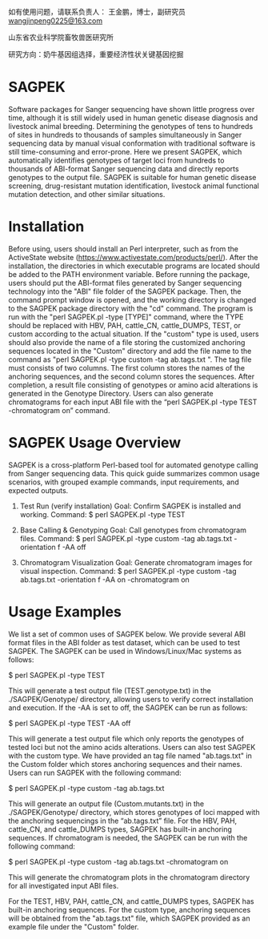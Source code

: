如有使用问题，请联系负责人： 王金鹏，博士，副研究员 wangjinpeng0225@163.com

山东省农业科学院畜牧兽医研究所

研究方向：奶牛基因组选择，重要经济性状关键基因挖掘



# SAGPEK
  Software packages for Sanger sequencing have shown little progress over time, although it is still widely used in human genetic disease diagnosis and livestock animal breeding. Determining the genotypes of tens to hundreds of sites in hundreds to thousands of samples simultaneously in Sanger sequencing data by manual visual conformation with traditional software is still time-consuming and error-prone. Here we present SAGPEK, which automatically identifies genotypes of target loci from hundreds to thousands of ABI-format Sanger sequencing data and directly reports genotypes to the output file. 
  SAGPEK is suitable for human genetic disease screening, drug-resistant mutation identification, livestock animal functional mutation detection, and other similar situations.

# Installation
Before using, users should install an Perl interpreter, such as from the ActiveState website (https://www.activestate.com/products/perl/). After the installation, the directories in which executable programs are located should be added to the PATH environment variable. Before running the package, users should put the ABI-format files generated by Sanger sequencing technology into the "ABI" file folder of the SAGPEK package. Then, the command prompt window is opened, and the working directory is changed to the SAGPEK package directory with the "cd" command. The program is run with the "perl SAGPEK.pl -type [TYPE]" command, where the TYPE should be replaced with HBV, PAH, cattle_CN, cattle_DUMPS, TEST, or custom according to the actual situation. If the "custom" type is used, users should also provide the name of a file storing the customized anchoring sequences located in the "Custom" directory and add the file name to the command as "perl SAGPEK.pl -type custom -tag ab.tags.txt ". The tag file must consists of two columns. The first column stores the names of the anchoring sequences, and the second column stores the sequences. After completion, a result file consisting of genotypes or amino acid alterations is generated in the Genotype Directory.  Users can also generate chromatograms for each input ABI file with the “perl SAGPEK.pl -type TEST -chromatogram on” command.

# SAGPEK Usage Overview
SAGPEK is a cross-platform Perl-based tool for automated genotype calling from Sanger sequencing data. This quick guide summarizes common usage scenarios, with grouped example commands, input requirements, and expected outputs.

1. Test Run (verify installation)
Goal: Confirm SAGPEK is installed and working.
Command:
$ perl SAGPEK.pl -type TEST

2. Base Calling & Genotyping
Goal: Call genotypes from chromatogram files.
Command:
$ perl SAGPEK.pl -type  custom -tag ab.tags.txt -orientation f -AA off

3. Chromatogram Visualization
Goal: Generate chromatogram images for visual inspection.
Command:
$ perl SAGPEK.pl -type custom -tag ab.tags.txt -orientation f -AA on -chromatogram on


# Usage Examples
We list a set of common uses of SAGPEK below. We provide several ABI format files in the ABI folder as test dataset, which can be used to test SAGPEK.
The SAGPEK can be used in Windows/Linux/Mac systems as follows:

$  perl SAGPEK.pl -type TEST

This will generate a test output file (TEST.genotype.txt) in the ./SAGPEK/Genotype/ directory, allowing users to verify correct installation and execution.
If the -AA is set to off, the SAGPEK can be run as follows:

$  perl SAGPEK.pl -type TEST -AA off

This will generate a test output file which only reports the genotypes of tested loci but not the amino acids alterations.
Users can also test SAGPEK with the custom type. We have provided an tag file named "ab.tags.txt" in the Custom folder which stores anchoring sequences and their names. Users can run SAGPEK with the following command: 

$  perl SAGPEK.pl -type custom -tag ab.tags.txt 

This will generate an output file (Custom.mutants.txt) in the ./SAGPEK/Genotype/ directory, which stores genotypes of loci mapped with the anchoring sequencings in the “ab.tags.txt” file.
For the HBV, PAH, cattle_CN, and cattle_DUMPS types, SAGPEK has built-in anchoring sequences.
If chromatogram is needed, the SAGPEK can be run with the following command:

$ perl SAGPEK.pl -type custom -tag ab.tags.txt -chromatogram on

This will generate the chromatogram plots in the chromatogram directory for all investigated input ABI files.

For the TEST, HBV, PAH, cattle_CN, and cattle_DUMPS types, SAGPEK has built-in anchoring sequences. For the custom type, anchoring sequences will be obtained from the "ab.tags.txt" file, which SAGPEK provided as an example file under the "Custom" folder.
